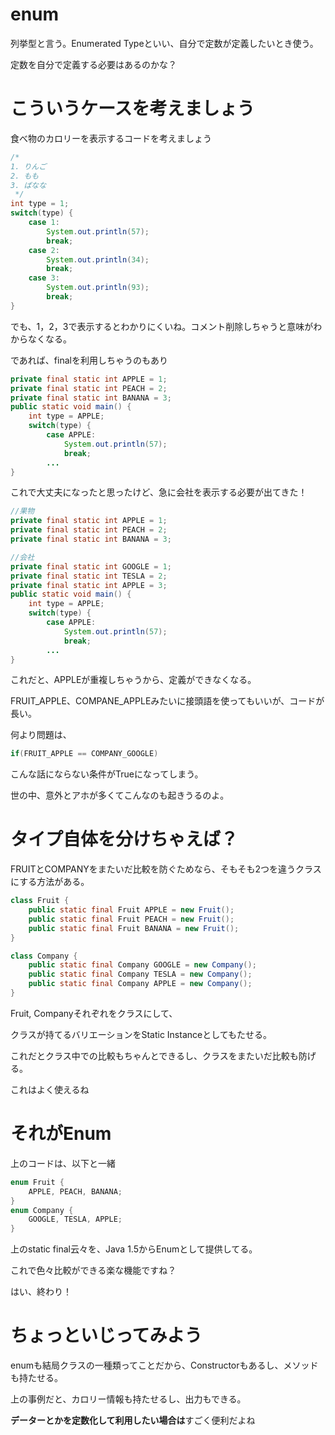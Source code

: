 # enum
列挙型と言う。Enumerated Typeといい、自分で定数が定義したいとき使う。

定数を自分で定義する必要はあるのかな？

# こういうケースを考えましょう
食べ物のカロリーを表示するコードを考えましょう
```java
/*
1. りんご
2. もも
3. ばなな
 */
int type = 1;
switch(type) {
    case 1:
        System.out.println(57);
        break;
    case 2:
        System.out.println(34);
        break;
    case 3:
        System.out.println(93);
        break;
}
```
でも、1，2，3で表示するとわかりにくいね。コメント削除しちゃうと意味がわからなくなる。

であれば、finalを利用しちゃうのもあり

```java
private final static int APPLE = 1;
private final static int PEACH = 2;
private final static int BANANA = 3;
public static void main() {
    int type = APPLE;
    switch(type) {
        case APPLE:
            System.out.println(57);
            break;
        ...
}
```
これで大丈夫になったと思ったけど、急に会社を表示する必要が出てきた！

```java
//果物
private final static int APPLE = 1;
private final static int PEACH = 2;
private final static int BANANA = 3;

//会社
private final static int GOOGLE = 1;
private final static int TESLA = 2;
private final static int APPLE = 3;
public static void main() {
    int type = APPLE;
    switch(type) {
        case APPLE:
            System.out.println(57);
            break;
        ...
}
```
これだと、APPLEが重複しちゃうから、定義ができなくなる。

FRUIT_APPLE、COMPANE_APPLEみたいに接頭語を使ってもいいが、コードが長い。

何より問題は、
```java
if(FRUIT_APPLE == COMPANY_GOOGLE)
```
こんな話にならない条件がTrueになってしまう。

世の中、意外とアホが多くてこんなのも起きうるのよ。

# タイプ自体を分けちゃえば？
FRUITとCOMPANYをまたいだ比較を防ぐためなら、そもそも2つを違うクラスにする方法がある。
```java
class Fruit {
    public static final Fruit APPLE = new Fruit();
    public static final Fruit PEACH = new Fruit();
    public static final Fruit BANANA = new Fruit();
}

class Company {
    public static final Company GOOGLE = new Company();
    public static final Company TESLA = new Company();
    public static final Company APPLE = new Company();
}
```
Fruit, Companyそれぞれをクラスにして、

クラスが持てるバリエーションをStatic Instanceとしてもたせる。

これだとクラス中での比較もちゃんとできるし、クラスをまたいだ比較も防げる。

これはよく使えるね

# それがEnum
上のコードは、以下と一緒
```java
enum Fruit {
    APPLE, PEACH, BANANA;
}
enum Company {
    GOOGLE, TESLA, APPLE;
}
```
上のstatic final云々を、Java 1.5からEnumとして提供してる。

これで色々比較ができる楽な機能ですね？

はい、終わり！

# ちょっといじってみよう
enumも結局クラスの一種類ってことだから、Constructorもあるし、メソッドも持たせる。

上の事例だと、カロリー情報も持たせるし、出力もできる。

**データーとかを定数化して利用したい場合は**すごく便利だよね
